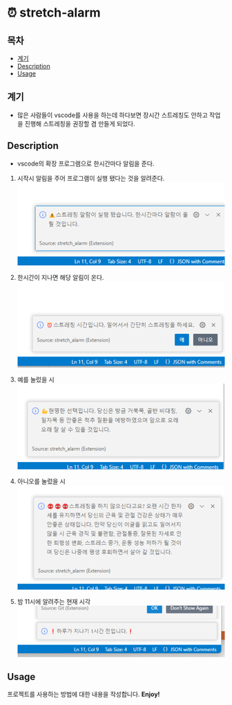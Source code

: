 # ⏰ stretch-alarm



## 목차

- [계기](#introduction)
- [Description](#installation)
- [Usage](#usage)

## 계기 <a name="introduction"></a>

* 많은 사람들이 vscode를 사용을 하는데 하다보면 장시간 스트레칭도 안하고 작업을 진행해 스트레칭을 권장할 겸 만들게 되었다.

## Description <a name="installation"></a>

* vscode의 확장 프로그램으로 한시간마다 알림을 준다.

1. 시작시 알림을 주어 프로그램이 실행 됐다는 것을 알려준다.  
![시작알림](./image/start.png)

2. 한시간이 지나면 해당 알림이 온다.  
![시작알림](./image/result.png)

3. 예를 눌렀을 시  
![시작알림](./image/result_yes.png) 

4. 아니오를 눌렀을 시  
![시작알림](./image/result_no.png)

5. 밤 11시에 알려주는 현재 시각  
![시작알림](./image/pm11.png)
## Usage <a name="usage"></a>

프로젝트를 사용하는 방법에 대한 내용을 작성합니다.
**Enjoy!**
